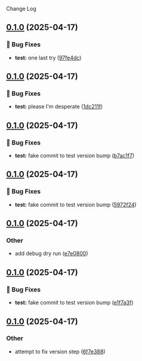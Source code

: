 Change Log
<a name="0.1.0"></a>
## [0.1.0](https://www.github.com/emesinae/AetherSenseRedux/releases/tag/v0.1.0) (2025-04-17)

### 🐛 Bug Fixes

* **test:** one last try ([97fe4dc](https://www.github.com/emesinae/AetherSenseRedux/commit/97fe4dcf9b3d729edf4b5e7fa5881c2b6a2741fa))

<a name="0.1.0"></a>
## [0.1.0](https://www.github.com/emesinae/AetherSenseRedux/releases/tag/v0.1.0) (2025-04-17)

### 🐛 Bug Fixes

* **test:** please I'm desperate ([1dc211f](https://www.github.com/emesinae/AetherSenseRedux/commit/1dc211f57b655824cf202927cdfec980849f14ab))

<a name="0.1.0"></a>
## [0.1.0](https://www.github.com/emesinae/AetherSenseRedux/releases/tag/v0.1.0) (2025-04-17)

### 🐛 Bug Fixes

* **test:** fake commit to test version bump ([b7ac1f7](https://www.github.com/emesinae/AetherSenseRedux/commit/b7ac1f726dbf703aa0f5e58349fb97feb0aad18c))

<a name="0.1.0"></a>
## [0.1.0](https://www.github.com/emesinae/AetherSenseRedux/releases/tag/v0.1.0) (2025-04-17)

### 🐛 Bug Fixes

* **test:** fake commit to test version bump ([5972f24](https://www.github.com/emesinae/AetherSenseRedux/commit/5972f24058dc760890166792cb4f8c5c2ba2fed0))

<a name="0.1.0"></a>
## [0.1.0](https://www.github.com/emesinae/AetherSenseRedux/releases/tag/v0.1.0) (2025-04-17)

### Other

* add debug dry run ([e7e0800](https://www.github.com/emesinae/AetherSenseRedux/commit/e7e080029a40bd5e5f5ab87461eb8de956010260))

<a name="0.1.0"></a>
## [0.1.0](https://www.github.com/emesinae/AetherSenseRedux/releases/tag/v0.1.0) (2025-04-17)

### 🐛 Bug Fixes

* **test:** fake commit to test version bump ([e1f7a3f](https://www.github.com/emesinae/AetherSenseRedux/commit/e1f7a3f099cacdf298fef939d883f0b85ea494b8))

<a name="0.1.0"></a>
## [0.1.0](https://www.github.com/emesinae/AetherSenseRedux/releases/tag/v0.1.0) (2025-04-17)

### Other

* attempt to fix version step ([6f7e388](https://www.github.com/emesinae/AetherSenseRedux/commit/6f7e388b48739219ae96f2d818095c806e0fcf2f))


